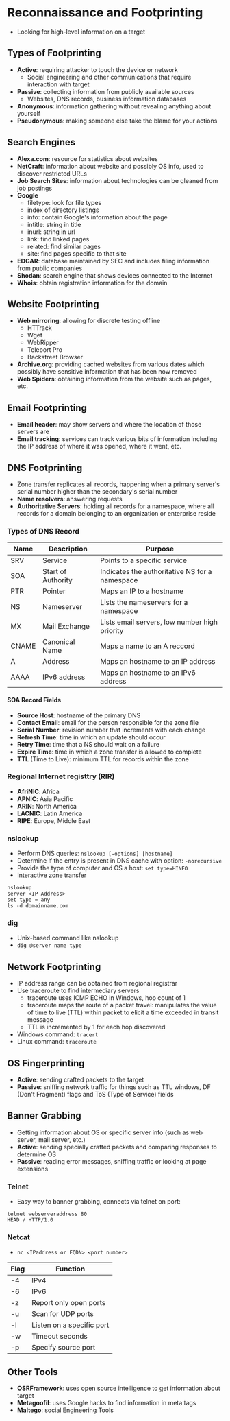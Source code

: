 # Reconnaissance and Footprinting

- Looking for high-level information on a target

## Types of Footprinting

- **Active**: requiring attacker to touch the device or network
  - Social engineering and other communications that require interaction with target
- **Passive**: collecting information from publicly available sources
  - Websites, DNS records, business information databases
- **Anonymous**: information gathering without revealing anything about yourself
- **Pseudonymous**: making someone else take the blame for your actions

## Search Engines

- **Alexa.com**: resource for statistics about websites
- **NetCraft**: information about website and possibly OS info, used to discover restricted URLs
- **Job Search Sites**: information about technologies can be gleaned from job postings
- **Google**
  - filetype: look for file types
  - index of directory listings
  - info: contain Google's information about the page
  - intitle: string in title
  - inurl: string in url
  - link: find linked pages
  - related: find similar pages
  - site: find pages specific to that site
- **EDGAR**: database maintained by SEC and includes filing information from public companies
- **Shodan**: search engine that shows devices connected to the Internet
- **Whois**: obtain registration information for the domain

## Website Footprinting

- **Web mirroring**: allowing for discrete testing offline
  - HTTrack
  - Wget
  - WebRipper
  - Teleport Pro
  - Backstreet Browser
- **Archive.org**: providing cached websites from various dates which possibly have sensitive information that has been now removed
- **Web Spiders**: obtaining information from the website such as pages, etc.

## Email Footprinting

- **Email header**: may show servers and where the location of those servers are
- **Email tracking**: services can track various bits of information including the IP address of where it was opened, where it went, etc.

## DNS Footprinting

- Zone transfer replicates all records, happening when a primary server's serial number higher than the secondary's serial number
- **Name resolvers**: answering requests
- **Authoritative Servers**: holding all records for a namespace, where all records for a domain belonging to an organization or enterprise reside

### Types of DNS Record

| Name  | Description        | Purpose                                        |
| ----- | ------------------ | ---------------------------------------------- |
| SRV   | Service            | Points to a specific service                   |
| SOA   | Start of Authority | Indicates the authoritative NS for a namespace |
| PTR   | Pointer            | Maps an IP to a hostname                       |
| NS    | Nameserver         | Lists the nameservers for a namespace          |
| MX    | Mail Exchange      | Lists email servers, low number high priority  |
| CNAME | Canonical Name     | Maps a name to an A reccord                    |
| A     | Address            | Maps an hostname to an IP address              |
| AAAA  | IPv6 address       | Maps an hostname to an IPv6 address            |

#### SOA Record Fields

- **Source Host**: hostname of the primary DNS
- **Contact Email**: email for the person responsible for the zone file
- **Serial Number**: revision number that increments with each change
- **Refresh Time**: time in which an update should occur
- **Retry Time**: time that a NS should wait on a failure
- **Expire Time**: time in which a zone transfer is allowed to complete
- **TTL** (Time to Live): minimum TTL for records within the zone

### Regional Internet registtry (RIR)

- **AfriNIC**: Africa
- **APNIC**: Asia Pacific
- **ARIN**: North America
- **LACNIC**: Latin America
- **RIPE**: Europe, Middle East

### nslookup

- Perform DNS queries: `nslookup [-options] [hostname]`
- Determine if the entry is present in DNS cache with option: `-norecursive`
- Provide the type of computer and OS a host: `set type=HINFO`
- Interactive zone transfer

```
nslookup
server <IP Address>
set type = any
ls -d domainname.com
```

### dig

- Unix-based command like nslookup
- `dig @server name type`

## Network Footprinting

- IP address range can be obtained from regional registrar
- Use traceroute to find intermediary servers
  - traceroute uses ICMP ECHO in Windows, hop count of 1
  - traceroute maps the route of a packet travel: manipulates the value of time to live (TTL) within packet to elicit a time exceeded in transit message
  - TTL is incremented by 1 for each hop discovered
- Windows command: `tracert`
- Linux command: `traceroute`

## OS Fingerprinting

- **Active**: sending crafted packets to the target
- **Passive**: sniffing network traffic for things such as TTL windows, DF (Don't Fragment) flags and ToS (Type of Service) fields

## Banner Grabbing

- Getting information about OS or specific server info (such as web server, mail server, etc.)
- **Active**: sending specially crafted packets and comparing responses to determine OS
- **Passive**: reading error messages, sniffing traffic or looking at page extensions

### Telnet

- Easy way to banner grabbing, connects via telnet on port:

```
telnet webserveraddress 80
HEAD / HTTP/1.0
```

### Netcat

- `nc <IPaddress or FQDN> <port number>`

| Flag | Function                  |
| ---- | ------------------------- |
| -4   | IPv4                      |
| -6   | IPv6                      |
| -z   | Report only open ports    |
| -u   | Scan for UDP ports        |
| -l   | Listen on a specific port |
| -w   | Timeout seconds           |
| -p   | Specify source port       |

## Other Tools

- **OSRFramework**: uses open source intelligence to get information about target
- **Metagoofil**: uses Google hacks to find information in meta tags
- **Maltego**: social Engineering Tools
